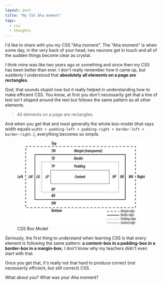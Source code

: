 ```yaml
---
layout: post
title: "My CSS Aha moment"
tags:
  - css
  - thoughts
---
```


I'd like to share with you my CSS "Aha moment". The "Aha moment" is when some day, in the very back of your head, two neurons get in touch and all of the sudden things become clear as crystal.

I think mine was like two years ago or something and since then my CSS has been better than ever. I don't really remember how it came up, but suddenly I understood that **absolutely all elements on a page are rectangles**.

God, that sounds stupid now but it really helped in understanding how to make efficient CSS. You know, at first you don't necessarily get that a line of text isn't shaped around the text but follows the same pattern as all other elements.

> All elements on a page are rectangles.

And when you get that and most generally the whole box-model (that says width equals `width + padding-left + padding-right + border-left + border-right.`), everything becomes so simple.

<figure class="figure--right">
<img src="/assets/images/css-aha-moment/box-model.jpg" alt="">
<figcaption>CSS Box Model</figcaption>
</figure>

Seriously, the first thing to understand when learning CSS is that every element is following the same pattern: **a content-box in a padding-box in a border-box in a margin-box**; I don't know why my teachers didn't even start with that.

Once you get that, it's really not that hard to produce correct (not necessarily efficient, but still correct) CSS.

What about you? What was your Aha moment?
